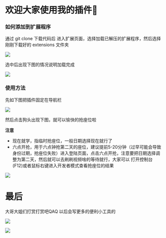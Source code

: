 # 欢迎大家使用我的插件👏



### 如何添加到扩展程序

通过 git clone 下载代码后 进入扩展页面，选择加载已解压的扩展程序，然后选择刚刚下载好的 extensions 文件夹

![](img/1.png)



选中后出现下图的情况说明加载完成

![](img/2.png)

### 使用方法

先如下图把插件固定在导航栏

![](img/4.png)



然后点击狗头出现下图，就可以愉快的抢座位啦

**注意**

+ 现在就学，指临时抢座位，一般日期选择现在就行了
+ 六点开抢，用于六点钟抢第二天的座位，建议提前5-20分钟（过早可能会导致身份过期，抢座位失败）进入登陆页面，点击六点开抢，注意要把日期选择调整为第二天，然后就可以去刷刷视频啥的等待就行，大家可以 打开控制台(F12)或者鼠标右键进入开发者模式查看抢座位的结果

![](img/3.png)



# 最后 

大哥大姐们打赏打赏吧QAQ 以后会写更多的便利小工具的

![](img/zfb.jpeg)

![](img/wx.jpeg)